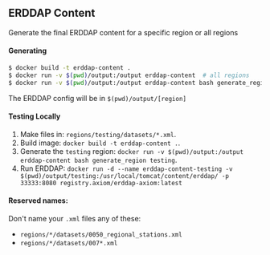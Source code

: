 ## ERDDAP Content

Generate the final ERDDAP content for a specific region or all regions

#### Generating

```bash
$ docker build -t erddap-content .
$ docker run -v $(pwd)/output:/output erddap-content  # all regions
$ docker run -v $(pwd)/output:/output erddap-content bash generate_region [region]  # specific region
```

The ERDDAP config will be in `$(pwd)/output/[region]`


#### Testing Locally

1.  Make files in: `regions/testing/datasets/*.xml`.
2.  Build image: `docker build -t erddap-content .`.
3.  Generate the `testing` region: `docker run -v $(pwd)/output:/output erddap-content bash generate_region testing`.
4.  Run ERDDAP: `docker run -d --name erddap-content-testing -v $(pwd)/output/testing:/usr/local/tomcat/content/erddap/ -p 33333:8080 registry.axiom/erddap-axiom:latest`

#### Reserved names:

Don't name your `.xml` files any of these:

* `regions/*/datasets/0050_regional_stations.xml`
* `regions/*/datasets/007*.xml`
